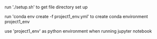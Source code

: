 run './setup.sh' to get file directory set up

run 'conda env create -f project1_env.yml' to create conda environment project1_env

use 'project1_env' as python environment when running jupyter notebook

